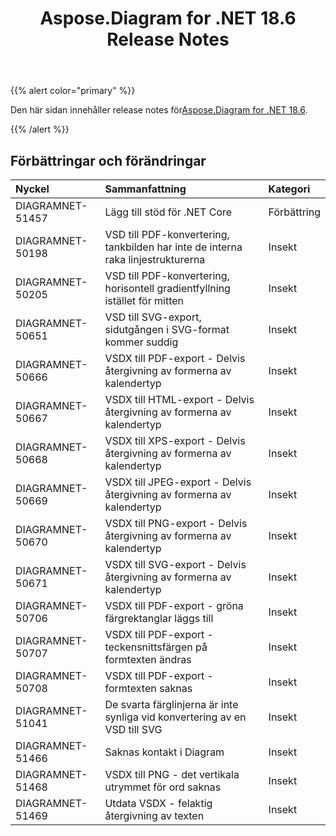﻿---
title: Aspose.Diagram for .NET 18.6 Release Notes
type: docs
weight: 70
url: /sv/net/aspose-diagram-for-net-18-6-release-notes/
---
{{% alert color="primary" %}} 

 Den här sidan innehåller release notes för[Aspose.Diagram for .NET 18.6](https://www.nuget.org/packages/Aspose.Diagram/18.6.0).

{{% /alert %}} 
## **Förbättringar och förändringar**

|**Nyckel**|**Sammanfattning**|**Kategori**|
|:- |:- |:- |
|DIAGRAMNET-51457|Lägg till stöd för .NET Core|Förbättring|
|DIAGRAMNET-50198|VSD till PDF-konvertering, tankbilden har inte de interna raka linjestrukturerna|Insekt|
|DIAGRAMNET-50205|VSD till PDF-konvertering, horisontell gradientfyllning istället för mitten|Insekt|
|DIAGRAMNET-50651|VSD till SVG-export, sidutgången i SVG-format kommer suddig|Insekt|
|DIAGRAMNET-50666|VSDX till PDF-export - Delvis återgivning av formerna av kalendertyp|Insekt|
|DIAGRAMNET-50667|VSDX till HTML-export - Delvis återgivning av formerna av kalendertyp|Insekt|
|DIAGRAMNET-50668|VSDX till XPS-export - Delvis återgivning av formerna av kalendertyp|Insekt|
|DIAGRAMNET-50669|VSDX till JPEG-export - Delvis återgivning av formerna av kalendertyp|Insekt|
|DIAGRAMNET-50670|VSDX till PNG-export - Delvis återgivning av formerna av kalendertyp|Insekt|
|DIAGRAMNET-50671|VSDX till SVG-export - Delvis återgivning av formerna av kalendertyp|Insekt|
|DIAGRAMNET-50706|VSDX till PDF-export - gröna färgrektanglar läggs till|Insekt|
|DIAGRAMNET-50707|VSDX till PDF-export - teckensnittsfärgen på formtexten ändras|Insekt|
|DIAGRAMNET-50708|VSDX till PDF-export - formtexten saknas|Insekt|
|DIAGRAMNET-51041|De svarta färglinjerna är inte synliga vid konvertering av en VSD till SVG|Insekt|
|DIAGRAMNET-51466|Saknas kontakt i Diagram|Insekt|
|DIAGRAMNET-51468|VSDX till PNG - det vertikala utrymmet för ord saknas|Insekt|
|DIAGRAMNET-51469|Utdata VSDX - felaktig återgivning av texten|Insekt|


